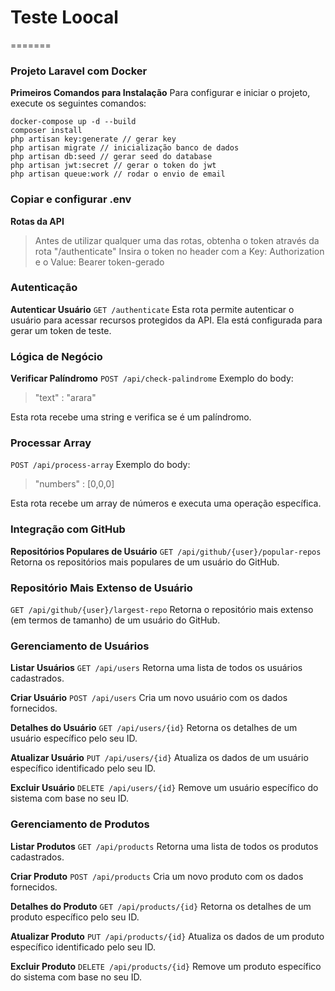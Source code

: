 # Teste Loocal
=======
### **Projeto Laravel com Docker**
**Primeiros Comandos para Instalação**
Para configurar e iniciar o projeto, execute os seguintes comandos:

```
docker-compose up -d --build
composer install
php artisan key:generate // gerar key
php artisan migrate // inicialização banco de dados
php artisan db:seed // gerar seed do database
php artisan jwt:secret // gerar o token do jwt
php artisan queue:work // rodar o envio de email
```

### **Copiar e configurar .env**

**Rotas da API**

> Antes de utilizar qualquer uma das rotas, obtenha o token através da rota "/authenticate"
> Insira o token no header com a Key: Authorization e o Value: Bearer token-gerado


### **Autenticação**
**Autenticar Usuário**
`GET /authenticate`
Esta rota permite autenticar o usuário para acessar recursos protegidos da API. Ela está configurada para gerar um token de teste.


### **Lógica de Negócio**
**Verificar Palíndromo**
`POST /api/check-palindrome`
Exemplo do body:

> "text" : "arara"

Esta rota recebe uma string e verifica se é um palíndromo.

### **Processar Array**
`POST /api/process-array`
Exemplo do body: 

> "numbers" : [0,0,0]

Esta rota recebe um array de números e executa uma operação específica.



### **Integração com GitHub**
**Repositórios Populares de Usuário**
`GET /api/github/{user}/popular-repos`
Retorna os repositórios mais populares de um usuário do GitHub.

### **Repositório Mais Extenso de Usuário**
`GET /api/github/{user}/largest-repo`
Retorna o repositório mais extenso (em termos de tamanho) de um usuário do GitHub.


### **Gerenciamento de Usuários**
**Listar Usuários**
`GET /api/users`
Retorna uma lista de todos os usuários cadastrados.

**Criar Usuário**
`POST /api/users`
Cria um novo usuário com os dados fornecidos.

**Detalhes do Usuário**
`GET /api/users/{id}`
Retorna os detalhes de um usuário específico pelo seu ID.

**Atualizar Usuário**
`PUT /api/users/{id}`
Atualiza os dados de um usuário específico identificado pelo seu ID.

**Excluir Usuário**
`DELETE /api/users/{id}`
Remove um usuário específico do sistema com base no seu ID.



### **Gerenciamento de Produtos**
**Listar Produtos**
`GET /api/products`
Retorna uma lista de todos os produtos cadastrados.

**Criar Produto**
`POST /api/products`
Cria um novo produto com os dados fornecidos.

**Detalhes do Produto**
`GET /api/products/{id}`
Retorna os detalhes de um produto específico pelo seu ID.

**Atualizar Produto**
`PUT /api/products/{id}`
Atualiza os dados de um produto específico identificado pelo seu ID.

**Excluir Produto**
`DELETE /api/products/{id}`
Remove um produto específico do sistema com base no seu ID.
